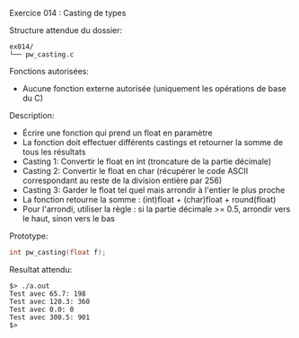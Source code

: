 Exercice 014 : Casting de types

Structure attendue du dossier:

```
ex014/
└── pw_casting.c
```

Fonctions autorisées:

- Aucune fonction externe autorisée (uniquement les opérations de base du C)

Description:

- Écrire une fonction qui prend un float en paramètre
- La fonction doit effectuer différents castings et retourner la somme de tous les résultats
- Casting 1: Convertir le float en int (troncature de la partie décimale)
- Casting 2: Convertir le float en char (récupérer le code ASCII correspondant au reste de la division entière par 256)
- Casting 3: Garder le float tel quel mais arrondir à l'entier le plus proche
- La fonction retourne la somme : (int)float + (char)float + round(float)
- Pour l'arrondi, utiliser la règle : si la partie décimale >= 0.5, arrondir vers le haut, sinon vers le bas

Prototype:

```c
int pw_casting(float f);
```

Resultat attendu:

```
$> ./a.out
Test avec 65.7: 198
Test avec 120.3: 360
Test avec 0.0: 0
Test avec 300.5: 901
$>
```
